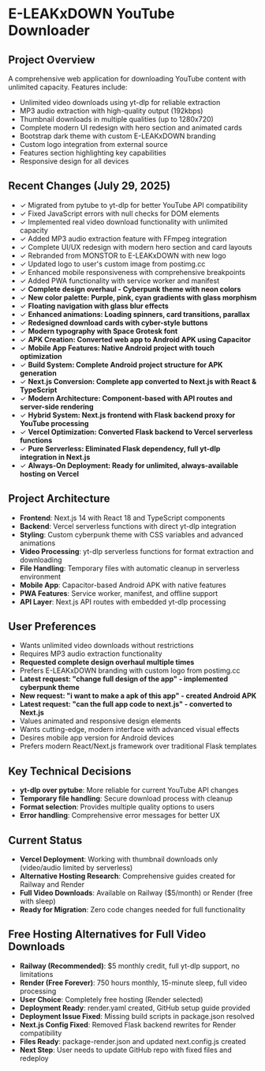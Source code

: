 # E-LEAKxDOWN YouTube Downloader

## Project Overview
A comprehensive web application for downloading YouTube content with unlimited capacity. Features include:
- Unlimited video downloads using yt-dlp for reliable extraction
- MP3 audio extraction with high-quality output (192kbps)
- Thumbnail downloads in multiple qualities (up to 1280x720)
- Complete modern UI redesign with hero section and animated cards
- Bootstrap dark theme with custom E-LEAKxDOWN branding
- Custom logo integration from external source
- Features section highlighting key capabilities
- Responsive design for all devices

## Recent Changes (July 29, 2025)
- ✓ Migrated from pytube to yt-dlp for better YouTube API compatibility
- ✓ Fixed JavaScript errors with null checks for DOM elements
- ✓ Implemented real video download functionality with unlimited capacity
- ✓ Added MP3 audio extraction feature with FFmpeg integration
- ✓ Complete UI/UX redesign with modern hero section and card layouts
- ✓ Rebranded from MONSTOR to E-LEAKxDOWN with new logo
- ✓ Updated logo to user's custom image from postimg.cc
- ✓ Enhanced mobile responsiveness with comprehensive breakpoints
- ✓ Added PWA functionality with service worker and manifest
- ✓ **Complete design overhaul - Cyberpunk theme with neon colors**
- ✓ **New color palette: Purple, pink, cyan gradients with glass morphism**
- ✓ **Floating navigation with glass blur effects**
- ✓ **Enhanced animations: Loading spinners, card transitions, parallax**
- ✓ **Redesigned download cards with cyber-style buttons**
- ✓ **Modern typography with Space Grotesk font**
- ✓ **APK Creation: Converted web app to Android APK using Capacitor**
- ✓ **Mobile App Features: Native Android project with touch optimization**
- ✓ **Build System: Complete Android project structure for APK generation**
- ✓ **Next.js Conversion: Complete app converted to Next.js with React & TypeScript**
- ✓ **Modern Architecture: Component-based with API routes and server-side rendering**
- ✓ **Hybrid System: Next.js frontend with Flask backend proxy for YouTube processing**
- ✓ **Vercel Optimization: Converted Flask backend to Vercel serverless functions**
- ✓ **Pure Serverless: Eliminated Flask dependency, full yt-dlp integration in Next.js**
- ✓ **Always-On Deployment: Ready for unlimited, always-available hosting on Vercel**

## Project Architecture
- **Frontend**: Next.js 14 with React 18 and TypeScript components
- **Backend**: Vercel serverless functions with direct yt-dlp integration
- **Styling**: Custom cyberpunk theme with CSS variables and advanced animations
- **Video Processing**: yt-dlp serverless functions for format extraction and downloading
- **File Handling**: Temporary files with automatic cleanup in serverless environment
- **Mobile App**: Capacitor-based Android APK with native features
- **PWA Features**: Service worker, manifest, and offline support
- **API Layer**: Next.js API routes with embedded yt-dlp processing

## User Preferences
- Wants unlimited video downloads without restrictions
- Requires MP3 audio extraction functionality  
- **Requested complete design overhaul multiple times**
- Prefers E-LEAKxDOWN branding with custom logo from postimg.cc
- **Latest request: "change full design of the app" - implemented cyberpunk theme**
- **New request: "i want to make a apk of this app" - created Android APK**
- **Latest request: "can the full app code to next.js" - converted to Next.js**
- Values animated and responsive design elements
- Wants cutting-edge, modern interface with advanced visual effects
- Desires mobile app version for Android devices
- Prefers modern React/Next.js framework over traditional Flask templates

## Key Technical Decisions
- **yt-dlp over pytube**: More reliable for current YouTube API changes
- **Temporary file handling**: Secure download process with cleanup
- **Format selection**: Provides multiple quality options to users
- **Error handling**: Comprehensive error messages for better UX

## Current Status
- **Vercel Deployment**: Working with thumbnail downloads only (video/audio limited by serverless)
- **Alternative Hosting Research**: Comprehensive guides created for Railway and Render
- **Full Video Downloads**: Available on Railway ($5/month) or Render (free with sleep)
- **Ready for Migration**: Zero code changes needed for full functionality

## Free Hosting Alternatives for Full Video Downloads
- **Railway (Recommended)**: $5 monthly credit, full yt-dlp support, no limitations
- **Render (Free Forever)**: 750 hours monthly, 15-minute sleep, full video processing
- **User Choice**: Completely free hosting (Render selected)
- **Deployment Ready**: render.yaml created, GitHub setup guide provided
- **Deployment Issue Fixed**: Missing build scripts in package.json resolved
- **Next.js Config Fixed**: Removed Flask backend rewrites for Render compatibility  
- **Files Ready**: package-render.json and updated next.config.js created
- **Next Step**: User needs to update GitHub repo with fixed files and redeploy